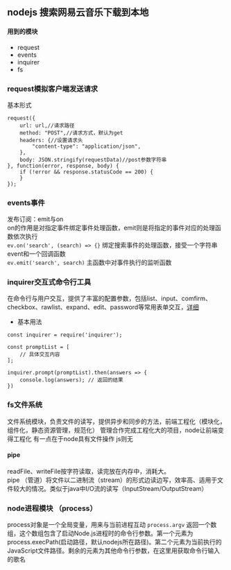 ## nodejs 搜索网易云音乐下载到本地

#### 用到的模块
- request
- events
- inquirer
- fs
  
### request模拟客户端发送请求
基本形式
```
request({
    url: url,//请求路径
    method: "POST",//请求方式，默认为get
    headers: {//设置请求头
        "content-type": "application/json",
    },
    body: JSON.stringify(requestData)//post参数字符串
}, function(error, response, body) {
    if (!error && response.statusCode == 200) {
    }
}); 
```

### events事件

发布订阅：emit与on  
on的作用是对指定事件绑定事件处理函数，emit则是将指定的事件对应的处理函数依次执行    
`ev.on('search', (search) => {}` 绑定搜索事件的处理函数，接受一个字符串event和一个回调函数    
`ev.emit('search', search)` 主函数中对事件执行的监听函数    

### inquirer交互式命令行工具
在命令行与用户交互，提供了丰富的配置参数，包括list、input、comfirm、checkbox、rawlist、expand、edit、password等常用表单交互，[详细](https://blog.csdn.net/qq_26733915/article/details/80461257)   
- 基本用法    
```
const inquirer = require('inquirer');

const promptList = [
    // 具体交互内容
];

inquirer.prompt(promptList).then(answers => {
    console.log(answers); // 返回的结果
})
```

### fs文件系统
文件系统模块，负责文件的读写，提供异步和同步的方法，前端工程化（模块化，组件化，静态资源管理，规范化） 管理合作完成工程化大的项目，node让前端变得工程化 有一点在于node具有文件操作  js则无    
#### pipe
readFile、writeFile按字符读取，读完放在内存中，消耗大。   
pipe （管道）将文件以二进制流（stream）的形式边读边写，效率高、适用于文件较大的情况。类似于java中I/O流的读写（InputStream/OutputStream）    


### node进程模块 （process）    
process对象是一个全局变量，用来与当前进程互动
`process.argv`
返回一个数组，这个数组包含了启动Node.js进程时的命令行参数。第一个元素为process.execPath(启动路径，默认nodejs所在路径)。第二个元素为当前执行的JavaScript文件路径。剩余的元素为其他命令行参数，在这里用获取命令行输入的歌名
